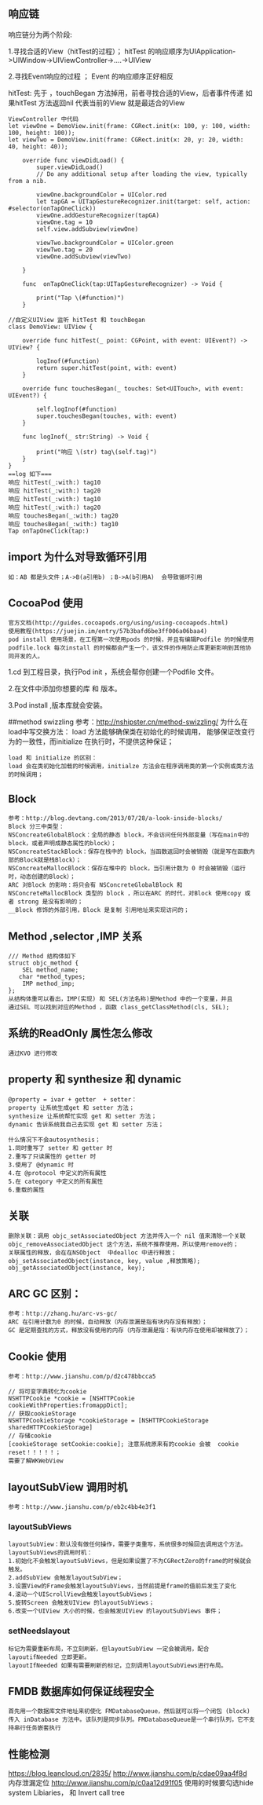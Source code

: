 ## 响应链
响应链分为两个阶段:

1.寻找合适的View（hitTest的过程）； hitTest 的响应顺序为UIApplication->UIWindow->UIViewController->....->UIView

2.寻找Event响应的过程 ； Event 的响应顺序正好相反

hitTest: 先于 ，touchBegan 方法掉用，前者寻找合适的View，后者事件传递
如果hitTest 方法返回nil 代表当前的View 就是最适合的View

```
ViewController 中代码
let viewOne = DemoView.init(frame: CGRect.init(x: 100, y: 100, width: 100, height: 100));
let viewTwo = DemoView.init(frame: CGRect.init(x: 20, y: 20, width: 40, height: 40));

    override func viewDidLoad() {
        super.viewDidLoad()
        // Do any additional setup after loading the view, typically from a nib.
        
        viewOne.backgroundColor = UIColor.red
        let tapGA = UITapGestureRecognizer.init(target: self, action: #selector(onTapOneClick))
        viewOne.addGestureRecognizer(tapGA)
        viewOne.tag = 10
        self.view.addSubview(viewOne)
        
        viewTwo.backgroundColor = UIColor.green
        viewTwo.tag = 20
        viewOne.addSubview(viewTwo)
        
    }
    
    func  onTapOneClick(tap:UITapGestureRecognizer) -> Void {
        
        print("Tap \(#function)")
    }
    
//自定义UIView 监听 hitTest 和 touchBegan
class DemoView: UIView {
    
    override func hitTest(_ point: CGPoint, with event: UIEvent?) -> UIView? {
        
        logInof(#function)
        return super.hitTest(point, with: event)
    }

    override func touchesBegan(_ touches: Set<UITouch>, with event: UIEvent?) {
        
        self.logInof(#function)
        super.touchesBegan(touches, with: event)
    }
    
    func logInof(_ str:String) -> Void {
        
        print("响应 \(str) tag\(self.tag)")
    }
}
==log 如下===
响应 hitTest(_:with:) tag10
响应 hitTest(_:with:) tag20
响应 hitTest(_:with:) tag10
响应 hitTest(_:with:) tag20
响应 touchesBegan(_:with:) tag20
响应 touchesBegan(_:with:) tag10
Tap onTapOneClick(tap:)
```
## import 为什么对导致循环引用
	如：AB 都是头文件；A->B(a引用b) ；B->A(b引用A)  会导致循环引用


## CocoaPod 使用
	官方文档(http://guides.cocoapods.org/using/using-cocoapods.html)
	使用教程(https://juejin.im/entry/57b3bafd6be3ff006a06baa4)
	pod install 使用场景，在工程第一次使用pods 的时候，并且有编辑Podfile 的时候使用
	podfile.lock 每次install 的时候都会产生一个，该文件的作用防止库更新影响到其他协同开发的人。
	
1.cd 到工程目录，执行Pod init ，系统会帮你创建一个Podfile 文件。

2.在文件中添加你想要的库 和 版本。

3.Pod install ,版本库就会安装。


##method swizzling 
	参考：http://nshipster.cn/method-swizzling/
	为什么在load中写交换方法：
	load 方法能够确保类在初始化的时候调用， 能够保证改变行为的一致性，而initialize 在执行时，不提供这种保证；
	
	load 和 initialize 的区别：
	load 会在类初始化加载的时候调用，initialze 方法会在程序调用类的第一个实例或类方法的时候调用；


## Block
	参考：http://blog.devtang.com/2013/07/28/a-look-inside-blocks/
	Block 分三中类型：
	NSConcreateGlobalBlock：全局的静态 block，不会访问任何外部变量（写在main中的block，或者声明成静态属性的block）；
	NSConcreateStackBlock：保存在栈中的 block，当函数返回时会被销毁（就是写在函数内部的Block就是栈Block）；
	NSConcreateMallocBlock：保存在堆中的 block，当引用计数为 0 时会被销毁（运行时，动态创建的Block）；
	ARC 对Block 的影响：将只会有 NSConcreteGlobalBlock 和 NSConcreteMallocBlock 类型的 block ，所以在ARC 的时代，对Block 使用copy 或者 strong 是没有影响的；
	__Block 修饰的外部引用，Block 是复制 引用地址来实现访问的；
	
##	Method ,selector ,IMP 关系
	/// Method 结构体如下
	struct objc_method {
    	SEL method_name; 
	   char *method_types;
   		IMP method_imp;
	};
	从结构体重可以看出，IMP(实现) 和 SEL(方法名称)是Method 中的一个变量，并且
	通过SEL 可以找到对应的Method ，函数 class_getClassMethod(cls, SEL);
	
	
## 系统的ReadOnly 属性怎么修改
	通过KVO 进行修改

## property 和 synthesize 和 dynamic

	@property = ivar + getter  + setter：
	property 让系统生成get 和 setter 方法；
	synthesize 让系统帮忙实现 get 和 setter 方法；
	dynamic 告诉系统我自己去实现 get 和 setter 方法；
	
	什么情况下不会autosynthesis；
	1.同时重写了 setter 和 getter 时
	2.重写了只读属性的 getter 时
	3.使用了 @dynamic 时
	4.在 @protocol 中定义的所有属性
	5.在 category 中定义的所有属性
	6.重载的属性
	
## 关联
	删除关联：调用 objc_setAssociatedObject 方法并传入一个 nil 值来清除一个关联objc_removeAssociatedObject 这个方法，系统不推荐使用，所以使用remove的；
	关联属性的释放，会在在NSObject  中dealloc 中进行释放；
	obj_setAssociatedObject(instance, key, value ,释放策略);
	obj_getAssociatedObject(instance, key);

## ARC GC 区别：
	参考：http://zhang.hu/arc-vs-gc/
	ARC 在引用计数为0 的时候，自动释放（内存泄漏是指有块内存没有释放）；
	GC 是定期查找的方式，释放没有使用的内存（内存泄漏是指：有块内存在使用却被释放了）；

## Cookie 使用
	参考：http://www.jianshu.com/p/d2c478bbcca5
	
	// 将可变字典转化为cookie
    NSHTTPCookie *cookie = [NSHTTPCookie cookieWithProperties:fromappDict];
    // 获取cookieStorage
    NSHTTPCookieStorage *cookieStorage = [NSHTTPCookieStorage sharedHTTPCookieStorage]
    // 存储cookie
    [cookieStorage setCookie:cookie]; 注意系统原来有的cookie 会被  cookie reset！！！！！；
	需要了解WKWebView	

## layoutSubView 调用时机
	参考：http://www.jianshu.com/p/eb2c4bb4e3f1
### layoutSubViews
	layoutSubView：默认没有做任何操作，需要子类重写，系统很多时候回去调用这个方法。
	layoutSubViews的调用时机：
	1.初始化不会触发layoutSubViews，但是如果设置了不为CGRectZero的frame的时候就会触发。
	2.addSubView 会触发layoutSubView；
	3.设置View的Frame会触发layoutSubViews，当然前提是frame的值前后发生了变化
	4.滚动一个UIScrollView会触发layoutSubViews；
	5.旋转Screen 会触发UIView 的layoutSubViews；
	6.改变一个UIView 大小的时候，也会触发UIView 的layoutSubViews 事件；
### setNeedslayout
	标记为需要重新布局，不立刻刷新，但layoutSubView 一定会被调用，配合layoutifNeeded 立即更新。
	layoutIfNeeded 如果有需要刷新的标记，立刻调用layoutSubViews进行布局。

## FMDB 数据库如何保证线程安全
	首先用一个数据库文件地址来初使化 FMDatabaseQueue，然后就可以将一个闭包 (block) 传入 inDatabase 方法中。该队列是同步队列。FMDatabaseQueue是一个串行队列，它不支持串行任务嵌套执行
	
## 性能检测
https://blog.leancloud.cn/2835/
http://www.jianshu.com/p/cdae09aa4f8d
内存泄漏定位
http://www.jianshu.com/p/c0aa12d91f05
使用的时候要勾选hide system Libiaries， 和 Invert call  tree

 